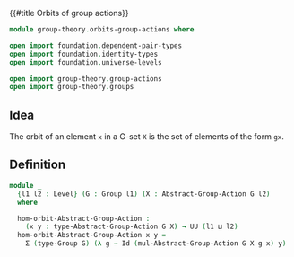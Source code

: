 {{#title  Orbits of group actions}}

```agda
module group-theory.orbits-group-actions where

open import foundation.dependent-pair-types
open import foundation.identity-types
open import foundation.universe-levels

open import group-theory.group-actions
open import group-theory.groups
```

## Idea

The orbit of an element `x` in a G-set `X` is the set of elements of the form `gx`.

## Definition

```agda
module _
  {l1 l2 : Level} (G : Group l1) (X : Abstract-Group-Action G l2)
  where

  hom-orbit-Abstract-Group-Action :
    (x y : type-Abstract-Group-Action G X) → UU (l1 ⊔ l2)
  hom-orbit-Abstract-Group-Action x y =
    Σ (type-Group G) (λ g → Id (mul-Abstract-Group-Action G X g x) y)
```

